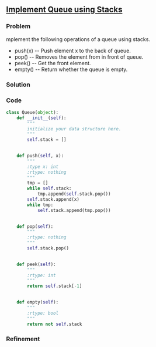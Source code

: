 ## [Implement Queue using Stacks](https://leetcode.com/problems/implement-queue-using-stacks/)

### Problem

mplement the following operations of a queue using stacks.

- push(x) -- Push element x to the back of queue.
- pop() -- Removes the element from in front of queue.
- peek() -- Get the front element.
- empty() -- Return whether the queue is empty.

### Solution


### Code

``` Python
class Queue(object):
    def __init__(self):
        """
        initialize your data structure here.
        """
        self.stack = []
        

    def push(self, x):
        """
        :type x: int
        :rtype: nothing
        """
        tmp = []
        while self.stack:
            tmp.append(self.stack.pop())
        self.stack.append(x)
        while tmp:
            self.stack.append(tmp.pop())
        

    def pop(self):
        """
        :rtype: nothing
        """
        self.stack.pop()
        

    def peek(self):
        """
        :rtype: int
        """
        return self.stack[-1]
        

    def empty(self):
        """
        :rtype: bool
        """
        return not self.stack
```

### Refinement
